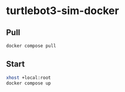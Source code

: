 # turtlebot3-sim-docker

## Pull

```bash
docker compose pull
```

## Start

```bash
xhost +local:root
docker compose up
```

